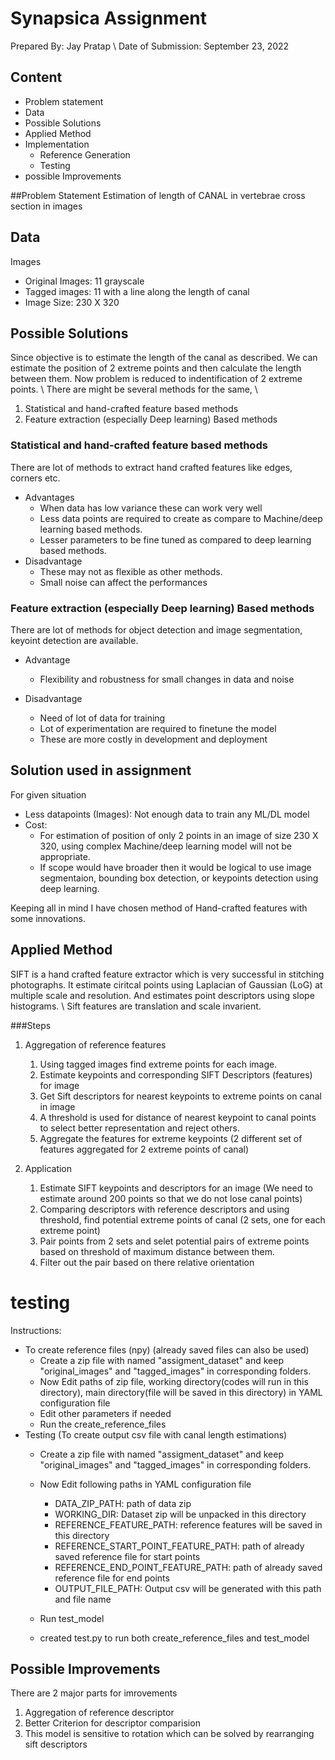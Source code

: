 # Synapsica Assignment
Prepared By: Jay Pratap \\
Date of Submission: September 23, 2022


## Content


*   Problem statement
*   Data
*   Possible Solutions
*   Applied Method 
*   Implementation
      *  Reference Generation
      *  Testing
*   possible Improvements



##Problem Statement
Estimation of length of CANAL in vertebrae cross section in images

## Data
Images


*   Original Images: 11 grayscale 
*   Tagged images: 11 with a line along the length of canal
*   Image Size: 230 X 320


## Possible Solutions
Since objective is to estimate the length of the canal as described. We can estimate the position of 2 extreme points and then calculate the length between them.
Now problem is reduced to indentification of 2 extreme points. \\
There are might be several methods for the same, \\
1. Statistical and hand-crafted feature based methods
2. Feature extraction (especially Deep learning) Based methods 

### Statistical and hand-crafted feature based methods
There are lot of methods to extract hand crafted features like edges, corners etc. 

* Advantages
    * When data has low variance these can work very well
    * Less data points are required to create as compare to Machine/deep learning based methods.
    * Lesser parameters to be fine tuned as compared to deep learning based methods.
* Disadvantage
    * These may not as flexible as other methods.
    * Small noise can affect the performances

### Feature extraction (especially Deep learning) Based methods
There are lot of methods for object detection and image segmentation, keyoint detection are available. 

* Advantage
    * Flexibility and robustness for small changes in data and noise

* Disadvantage
    * Need of lot of data for training
    * Lot of experimentation are required to finetune the model
    * These are more costly in development and deployment


## Solution used in assignment
For given situation
* Less datapoints (Images): Not enough data to train any ML/DL model
* Cost: 
    * For estimation of position of only 2 points in an image of size 230 X 320, using complex Machine/deep learning model will not be appropriate.
    * If scope would have broader then it would be logical to use image segmentaion, bounding box detection, or keypoints detection using deep learning. 

Keeping all in mind I have chosen method of Hand-crafted features with some innovations.



## Applied Method
SIFT is a hand crafted feature extractor which is very successful in stitching photographs. It estimate ciritcal points using Laplacian of Gaussian (LoG) at multiple scale and resolution. And estimates point descriptors using slope histograms. \\
Sift features are translation and scale invarient.

###Steps
1. Aggregation of reference features

    1. Using tagged images find extreme points for each image.
    2. Estimate keypoints and corresponding SIFT Descriptors (features) for image
    3. Get Sift descriptors for nearest keypoints to extreme points on canal in image
    4. A threshold is used for distance of nearest keypoint to canal points to select better representation and reject others. 
    5. Aggregate the features for extreme keypoints (2 different set of features aggregated for 2 extreme points of canal)

2. Application
    1. Estimate SIFT keypoints and descriptors for an image (We need to estimate around 200 points so that we do not lose canal points)
    2. Comparing descriptors with reference descriptors and using threshold, find potential extreme points of canal (2 sets, one for each extreme point)
    3. Pair points from 2 sets and selet potential pairs of extreme points based on threshold of maximum distance between them. 
    4. Filter out the pair based on there relative orientation 


# testing
Instructions:
* To create reference files (npy) (already saved files can also be used)
    * Create a zip file with named "assigment_dataset" and keep "original_images" and "tagged_images" in corresponding folders.
    * Now Edit paths of zip file, working directory(codes will run in this directory), main directory(file will be saved in this directory) in YAML configuration file 
    * Edit other parameters if needed
    * Run the create_reference_files
* Testing (To create output csv file with canal length estimations)
    * Create a zip file with named "assigment_dataset" and keep "original_images" and "tagged_images" in corresponding folders.
    * Now Edit following paths in YAML configuration file
        * DATA_ZIP_PATH: path of data zip
        * WORKING_DIR: Dataset zip will be unpacked in this directory
        * REFERENCE_FEATURE_PATH: reference features will be saved in this directory
        * REFERENCE_START_POINT_FEATURE_PATH: path of already saved reference file for start points
        * REFERENCE_END_POINT_FEATURE_PATH: path of already saved reference file for end points
        * OUTPUT_FILE_PATH: Output csv will be generated with this path and file name

    * Run test_model
    * created test.py to run both create_reference_files and test_model


## Possible Improvements
There are 2 major parts for imrovements
1. Aggregation of reference descriptor
2. Better Criterion for descriptor comparision 
3. This model is sensitive to rotation which can be solved by rearranging sift descriptors